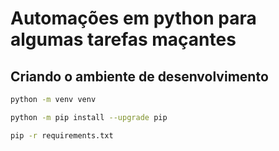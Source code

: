 # Automações em python para algumas tarefas maçantes

## Criando o ambiente de desenvolvimento

```bash
python -m venv venv

python -m pip install --upgrade pip

pip -r requirements.txt
```